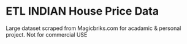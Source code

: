 # ETL INDIAN House Price Data
Large dataset scraped from Magicbriks.com for acadamic & personal project. Not for commercial USE
